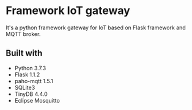 # Framework IoT gateway
It's a python framework gateway for IoT based on Flask framework and MQTT broker.

## Built with
- Python 3.7.3
- Flask 1.1.2
- paho-mqtt 1.5.1
- SQLite3
- TinyDB 4.4.0
- Eclipse Mosquitto

